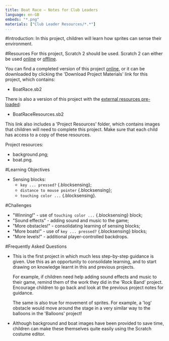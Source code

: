 ```yaml
---
title: Boat Race — Notes for Club Leaders
language: en-GB
embeds: "*.png"
materials: ["Club Leader Resources/*.*"]
...
```


#Introduction:
In this project, children will learn how sprites can sense their environment.

#Resources
For this project, Scratch 2 should be used. Scratch 2 can either be used <a href="http://scratch.mit.edu/projects/editor/">online</a> or <a href="http://scratch.mit.edu/scratch2download/">offline</a>.

You can find a completed version of this project <a href="http://scratch.mit.edu/projects/29125780/#editor">online</a>, or it can be downloaded by clicking the 'Download Project Materials' link for this project, which contains:

+ BoatRace.sb2

There is also a version of this project with the <a href="http://scratch.mit.edu/projects/37837664/#editor">external resources pre-loaded</a>:

+ BoatRaceResources.sb2 

This link also includes a 'Project Resources' folder, which contains images that children will need to complete this project. Make sure that each child has access to a copy of these resources.

Project resources:
+ background.png;
+ boat.png.

#Learning Objectives
+ Sensing blocks:
	+ `key ... pressed?` {.blocksensing};
	+ `distance to mouse pointer` {.blocksensing};
	+ `touching color ...` {.blocksensing}.

#Challenges
+ "Winning!" - use of `touching color ...` {.blocksensing} block;
+ "Sound effects" - adding sound and music to the game;
+ "More obstacles!" - consolidating learning of sensing blocks;
+ "More boats!" - use of `key ... pressed?` {.blocksensing} blocks;
+ "More levels!" - additional player-controlled backdrops.

#Frequently Asked Questions
+ This is the first project in which much less step-by-step guidance is given. Use this as an opportunity to consolidate learning, and to start drawing on knowledge learnt in this and previous projects. 

	For example, if children need help adding sound effects and music to their game, remind them of the work they did in the 'Rock Band' project. Encourage children to go back and look at the previous project notes for guidance.

	The same is also true for movement of sprites. For example, a 'log' obstacle would move around the stage in a very similar way to the balloons in the 'Balloons' project!

+ Although background and boat images have been provided to save time, children can make these themselves quite easily using the Scratch costume editor.